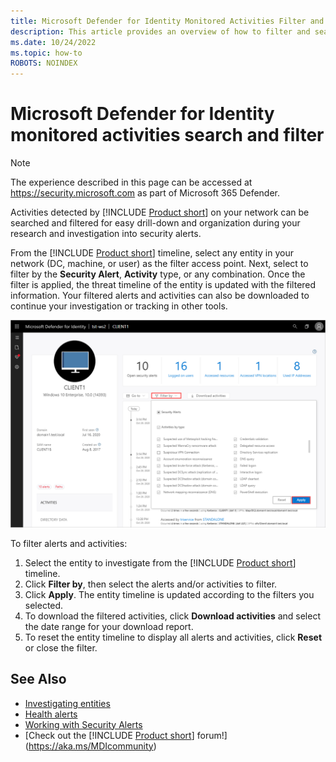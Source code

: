 ```yaml
---
title: Microsoft Defender for Identity Monitored Activities Filter and Search
description: This article provides an overview of how to filter and search monitored activities using Microsoft Defender for Identity.
ms.date: 10/24/2022
ms.topic: how-to
ROBOTS: NOINDEX
---
```


# Microsoft Defender for Identity monitored activities search and filter

> [!NOTE]
> The experience described in this page can be accessed at <https://security.microsoft.com> as part of Microsoft 365 Defender.

Activities detected by [!INCLUDE [Product short](includes/product-short.md)] on your network can be searched and filtered for easy drill-down and organization during your research and investigation into security alerts.

From the [!INCLUDE [Product short](includes/product-short.md)] timeline, select any entity in your network (DC, machine, or user) as the filter access point. Next, select to filter by the **Security Alert**, **Activity** type, or any combination. Once the filter is applied, the threat timeline of the entity is updated with the filtered information. Your filtered alerts and activities can also be downloaded to continue your investigation or tracking in other tools.

![Filter alerts and activities.](media/activities-filter.png)

To filter alerts and activities:

 1. Select the entity to investigate from the [!INCLUDE [Product short](includes/product-short.md)] timeline.
 2. Click **Filter by**, then select the alerts and/or activities to filter.
 3. Click **Apply**. The entity timeline is updated according to the filters you selected.
 4. To download the filtered activities, click **Download activities** and select the date range for your download report.
 5. To reset the entity timeline to display all alerts and activities, click **Reset** or close the filter.

## See Also

- [Investigating entities](/defender-for-identity/investigate-assets)
- [Health alerts](health-alerts.md)
- [Working with Security Alerts](/defender-for-identity/manage-security-alerts)
- [Check out the [!INCLUDE [Product short](includes/product-short.md)] forum!](<https://aka.ms/MDIcommunity>)
